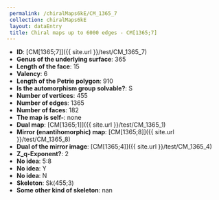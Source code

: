 ```yaml
--- 
 permalink: /chiralMaps6kE/CM_1365_7 
 collection: chiralMaps6kE
 layout: dataEntry
 title: Chiral maps up to 6000 edges - CM[1365;7]
---
```


- **ID**: [CM[1365;7]]({{ site.url }}/test/CM_1365_7)
- **Genus of the underlying surface**: 365
- **Length of the face**: 15
- **Valency**: 6
- **Length of the Petrie polygon**: 910
- **Is the automorphism group solvable?**: S
- **Number of vertices**: 455
- **Number of edges**: 1365
- **Number of faces**: 182
- **The map is self-**: none
- **Dual map**: [CM[1365;1]]({{ site.url }}/test/CM_1365_1)
- **Mirror (enantihomorphic) map**: [CM[1365;8]]({{ site.url }}/test/CM_1365_8)
- **Dual of the mirror image**: [CM[1365;4]]({{ site.url }}/test/CM_1365_4)
- **Z_q-Exponent?**: 2
- **No idea**:  5:8
- **No idea**: Y
- **No idea**: N
- **Skeleton**: Sk(455;3)
- **Some other kind of skeleton**: nan
